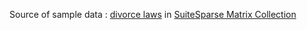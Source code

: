 Source of sample data : [divorce laws](https://sparse.tamu.edu/Pajek/divorce) in [SuiteSparse Matrix Collection](https://sparse.tamu.edu/)
